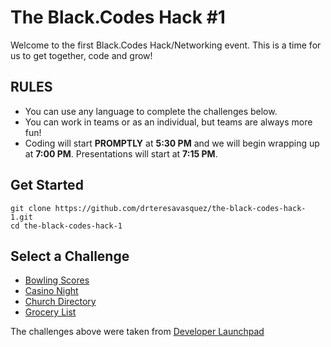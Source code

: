 # The Black.Codes Hack #1

Welcome to the first Black.Codes Hack/Networking event. This is a time for us to get together, code and grow!

## RULES
- You can use any language to complete the challenges below. 
- You can work in teams or as an individual, but teams are always more fun!
- Coding will start **PROMPTLY** at **5:30 PM** and we will begin wrapping up at **7:00 PM**. Presentations will start at **7:15 PM**.


## Get Started

```
git clone https://github.com/drteresavasquez/the-black-codes-hack-1.git
cd the-black-codes-hack-1
```

## Select a Challenge
- [Bowling Scores](bowling-scores.md)
- [Casino Night](casino-night.md)
- [Church Directory](church-directory.md)
- [Grocery List](grocery-list.md)

The challenges above were taken from [Developer Launchpad](https://www.developerlaunchpad.com/)
